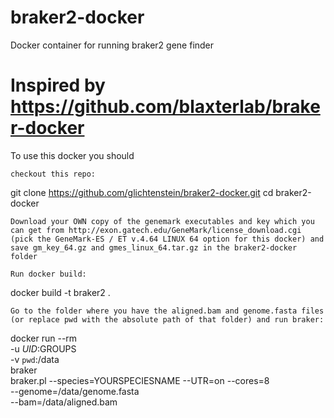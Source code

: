 # braker2-docker
Docker container for running braker2 gene finder 

# Inspired by https://github.com/blaxterlab/braker-docker

To use this docker you should

    checkout this repo:

git clone https://github.com/glichtenstein/braker2-docker.git
cd braker2-docker

    Download your OWN copy of the genemark executables and key which you can get from http://exon.gatech.edu/GeneMark/license_download.cgi (pick the GeneMark-ES / ET v.4.64 LINUX 64 option for this docker) and save gm_key_64.gz and gmes_linux_64.tar.gz in the braker2-docker folder

    Run docker build:

docker build -t braker2 .

    Go to the folder where you have the aligned.bam and genome.fasta files (or replace pwd with the absolute path of that folder) and run braker:

docker run --rm \
  -u $UID:$GROUPS \
  -v `pwd`:/data \
  braker \
  braker.pl --species=YOURSPECIESNAME --UTR=on --cores=8 \
  --genome=/data/genome.fasta \
  --bam=/data/aligned.bam
